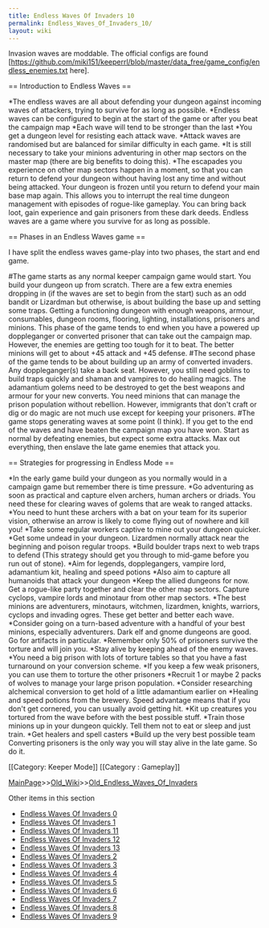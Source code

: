 ```yaml
---
title: Endless Waves Of Invaders 10
permalink: Endless_Waves_Of_Invaders_10/
layout: wiki
---
```


Invasion waves are moddable. The official configs are found [https://github.com/miki151/keeperrl/blob/master/data_free/game_config/endless_enemies.txt here].

== Introduction to Endless Waves  ==

*The endless waves are all about defending your dungeon against incoming waves of attackers, trying to survive for as long as possible.
*Endless waves can be configured to begin at the start of the game or after you beat the campaign map
*Each wave will tend to be stronger than the last
*You get a dungeon level for resisting each attack wave.
*Attack waves are randomised but are balanced for similar difficulty in each game.
*It is still necessary to take your minions adventuring in other map sectors on the master map (there are big benefits to doing this).
*The escapades you experience on other map sectors happen in a moment, so that you can return to defend your dungeon without having lost any time and without being attacked. Your dungeon is frozen until you return to defend your main base map again. This allows you to interrupt the real time dungeon management with episodes of rogue-like gameplay. You can bring back loot, gain experience and gain prisoners from these dark deeds.
 Endless waves are a game where you survive for as long as possible.

== Phases in an Endless Waves game ==

I have split the endless waves game-play into two phases, the start and end game.

#The game starts as any normal keeper campaign game would start. You build your dungeon up from scratch. There are a few extra enemies dropping in (if the waves are set to begin from the start) such as an odd bandit or Lizardman but otherwise, is about building the base up and setting some traps. Getting a functioning dungeon with enough weapons, armour, consumables, dungeon rooms, flooring, lighting, installations, prisoners and minions. This phase of the game tends to end when you have a powered up doppleganger or converted prisoner that can take out the campaign map. However, the enemies are getting too tough for it to beat. The better minions will get to about +45 attack and +45 defense.
#The second phase of the game tends to be about building up an army of converted invaders. Any doppleganger(s) take a back seat. However, you still need goblins to build traps quickly and shaman and vampires to do healing magics. The adamantium golems need to be destroyed to get the best weapons and armour for your new converts. You need minions that can manage the prison population without rebellion. However, immigrants that don't craft or dig or do magic are not much use except for keeping your prisoners.
#The game stops generating waves at some point (I think). If you get to the end of the waves and have beaten the campaign map you have won.
 Start as normal by defeating enemies, but expect some extra attacks. Max out everything, then enslave the late game enemies that attack you.

== Strategies for progressing in Endless Mode ==

*In the early game build your dungeon as you normally would in a campaign game but remember there is time pressure.
*Go adventuring as soon as practical and capture elven archers, human archers or driads. You need these for clearing waves of golems that are weak to ranged attacks.
*You need to hunt these archers with a bat on your team for its superior vision, otherwise an arrow is likely to come flying out of nowhere and kill you!
*Take some regular workers captive to mine out your dungeon quicker.
*Get some undead in your dungeon. Lizardmen normally attack near the beginning and poison regular troops.
*Build boulder traps next to web traps to defend (This strategy should get you through to mid-game before you run out of stone).
*Aim for legends, dopplegangers, vampire lord, adamantium kit, healing and speed potions
*Also aim to capture all humanoids that attack your dungeon
*Keep the allied dungeons for now. Get a rogue-like party together and clear the other map sectors. Capture cyclops, vampire lords and minotaur from other map sectors.
*The best minions are adventurers, minotaurs, witchmen, lizardmen, knights, warriors, cyclops and invading ogres. These get better and better each wave.
*Consider going on a turn-based adventure with a handful of your best minions, especially adventurers. Dark elf and gnome dungeons are good. Go for artifacts in particular.
*Remember only 50% of prisoners survive the torture and will join you.
*Stay alive by keeping ahead of the enemy waves.
*You need a big prison with lots of torture tables so that you have a fast turnaround on your conversion scheme.
*If you keep a few weak prisoners, you can use them to torture the other prisoners
*Recruit 1 or maybe 2 packs of wolves to manage your large prison population.
*Consider researching alchemical conversion to get hold of a little adamantium earlier on
*Healing and speed potions from the brewery. Speed advantage means that if you don't get cornered, you can usually avoid getting hit.
*Kit up creatures you tortured from the wave before with the best possible stuff.
*Train those minions up in your dungeon quickly. Tell them not to eat or sleep and just train.
*Get healers and spell casters
*Build up the very best possible team
 Converting prisoners is the only way you will stay alive in the late game. So do it.

[[Category: Keeper Mode]]
[[Category : Gameplay]]

[MainPage](/keeperrl_wiki/ "wikilink")>>[Old_Wiki](/keeperrl_wiki/Old_Wiki "wikilink")>>[Old_Endless_Waves_Of_Invaders](/keeperrl_wiki/Old_Endless_Waves_Of_Invaders "wikilink")

Other items in this section
-    [Endless Waves Of Invaders 0](/keeperrl_wiki/Endless_Waves_Of_Invaders_0 "wikilink")
-    [Endless Waves Of Invaders 1](/keeperrl_wiki/Endless_Waves_Of_Invaders_1 "wikilink")
-    [Endless Waves Of Invaders 11](/keeperrl_wiki/Endless_Waves_Of_Invaders_11 "wikilink")
-    [Endless Waves Of Invaders 12](/keeperrl_wiki/Endless_Waves_Of_Invaders_12 "wikilink")
-    [Endless Waves Of Invaders 13](/keeperrl_wiki/Endless_Waves_Of_Invaders_13 "wikilink")
-    [Endless Waves Of Invaders 2](/keeperrl_wiki/Endless_Waves_Of_Invaders_2 "wikilink")
-    [Endless Waves Of Invaders 3](/keeperrl_wiki/Endless_Waves_Of_Invaders_3 "wikilink")
-    [Endless Waves Of Invaders 4](/keeperrl_wiki/Endless_Waves_Of_Invaders_4 "wikilink")
-    [Endless Waves Of Invaders 5](/keeperrl_wiki/Endless_Waves_Of_Invaders_5 "wikilink")
-    [Endless Waves Of Invaders 6](/keeperrl_wiki/Endless_Waves_Of_Invaders_6 "wikilink")
-    [Endless Waves Of Invaders 7](/keeperrl_wiki/Endless_Waves_Of_Invaders_7 "wikilink")
-    [Endless Waves Of Invaders 8](/keeperrl_wiki/Endless_Waves_Of_Invaders_8 "wikilink")
-    [Endless Waves Of Invaders 9](/keeperrl_wiki/Endless_Waves_Of_Invaders_9 "wikilink")
